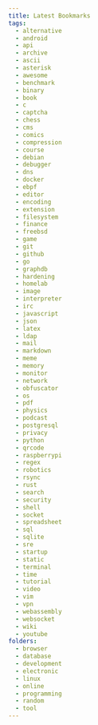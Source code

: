 ```yaml
---
title: Latest Bookmarks
tags:
  - alternative
  - android
  - api
  - archive
  - ascii
  - asterisk
  - awesome
  - benchmark
  - binary
  - book
  - c
  - captcha
  - chess
  - cms
  - comics
  - compression
  - course
  - debian
  - debugger
  - dns
  - docker
  - ebpf
  - editor
  - encoding
  - extension
  - filesystem
  - finance
  - freebsd
  - game
  - git
  - github
  - go
  - graphdb
  - hardening
  - homelab
  - image
  - interpreter
  - irc
  - javascript
  - json
  - latex
  - ldap
  - mail
  - markdown
  - meme
  - memory
  - monitor
  - network
  - obfuscator
  - os
  - pdf
  - physics
  - podcast
  - postgresql
  - privacy
  - python
  - qrcode
  - raspberrypi
  - regex
  - robotics
  - rsync
  - rust
  - search
  - security
  - shell
  - socket
  - spreadsheet
  - sql
  - sqlite
  - sre
  - startup
  - static
  - terminal
  - time
  - tutorial
  - video
  - vim
  - vpn
  - webassembly
  - websocket
  - wiki
  - youtube
folders:
  - browser
  - database
  - development
  - electronic
  - linux
  - online
  - programming
  - random
  - tool
---
```

